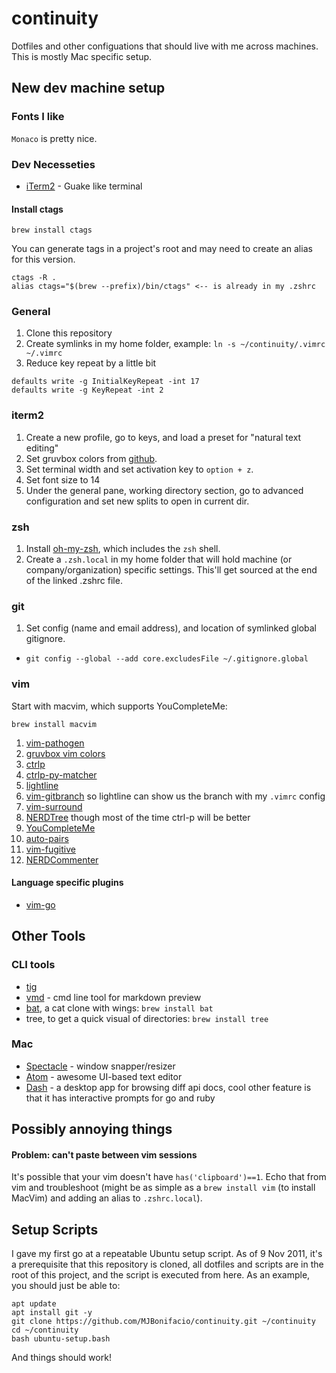 # continuity
Dotfiles and other configuations that should live with me across machines. This is mostly Mac specific setup.

## New dev machine setup
### Fonts I like
`Monaco` is pretty nice.

### Dev Necesseties
* [iTerm2](https://www.iterm2.com) - Guake like terminal

#### Install ctags
```
brew install ctags
```
You can generate tags in a project's root and may need to create an alias for this version.
```
ctags -R .
alias ctags="$(brew --prefix)/bin/ctags" <-- is already in my .zshrc
```
### General 
1. Clone this repository 
2. Create symlinks in my home folder, example: `ln -s ~/continuity/.vimrc ~/.vimrc`
3. Reduce key repeat by a little bit
```
defaults write -g InitialKeyRepeat -int 17
defaults write -g KeyRepeat -int 2
```

### iterm2
1. Create a new profile, go to keys, and load a preset for "natural text editing" 
2. Set gruvbox colors from [github](https://github.com/morhetz/gruvbox-contrib).
3. Set terminal width and set activation key to `option + z`.
4. Set font size to 14
5. Under the general pane, working directory section, go to advanced configuration and set new splits to open in current dir.

### zsh
1. Install [oh-my-zsh](https://github.com/robbyrussell/oh-my-zsh), which includes the `zsh` shell.
2. Create a `.zsh.local` in my home folder that will hold machine (or company/organization) specific settings. This'll get sourced at the end of the linked .zshrc file.

### git
1. Set config (name and email address), and location of symlinked global gitignore.
* `git config --global --add core.excludesFile ~/.gitignore.global`

### vim
Start with macvim, which supports YouCompleteMe:

`brew install macvim`

1. [vim-pathogen](https://github.com/tpope/vim-pathogen)
2. [gruvbox vim colors](https://github.com/morhetz/gruvbox)
3. [ctrlp](https://github.com/ctrlpvim/ctrlp.vim)
4. [ctrlp-py-matcher](https://github.com/FelikZ/ctrlp-py-matcher)
5. [lightline](https://github.com/itchyny/lightline.vim)
6. [vim-gitbranch](https://github.com/itchyny/vim-gitbranch) so lightline can show us the branch with my `.vimrc` config
7. [vim-surround](https://github.com/tpope/vim-surround)
8. [NERDTree](https://github.com/scrooloose/nerdtree) though most of the time ctrl-p will be better
9. [YouCompleteMe](https://github.com/ycm-core/YouCompleteMe)
10. [auto-pairs](https://github.com/jiangmiao/auto-pairs)
11. [vim-fugitive](https://github.com/tpope/vim-fugitive)
12. [NERDCommenter](https://github.com/scrooloose/nerdcommenter)

#### Language specific plugins
* [vim-go](https://github.com/fatih/vim-go)

## Other Tools 
### CLI tools
* [tig](https://github.com/jonas/tig)
* [vmd](https://github.com/yoshuawuyts/vmd) - cmd line tool for markdown preview 
* [bat](https://github.com/sharkdp/bat), a cat clone with wings: `brew install bat`
* tree, to get a quick visual of directories: `brew install tree`

### Mac
* [Spectacle](https://www.spectacleapp.com/) - window snapper/resizer
* [Atom](https://atom.io/) - awesome UI-based text editor 
* [Dash](https://kapeli.com/dash) - a desktop app for browsing diff api docs, cool other feature is that it has interactive prompts for go and ruby

## Possibly annoying things
#### Problem: can't paste between vim sessions
It's possible that your vim doesn't have `has('clipboard')==1`. Echo that from vim and troubleshoot (might be as simple as a `brew install vim` (to install MacVim) and adding an alias to `.zshrc.local`).

## Setup Scripts
I gave my first go at a repeatable Ubuntu setup script. As of 9 Nov 2011, it's a prerequisite that this repository is cloned, all dotfiles and scripts are in the root of this project, and the script is executed from here. As an example, you should just be able to:

```
apt update
apt install git -y
git clone https://github.com/MJBonifacio/continuity.git ~/continuity
cd ~/continuity
bash ubuntu-setup.bash
```

And things should work!
